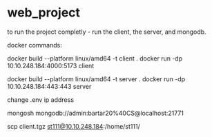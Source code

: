 # web_project
to run the project completly - run the client, the server, and mongodb.

docker commands:

docker build --platform linux/amd64 -t client .
docker run -dp 10.10.248.184:4000:5173 client

docker build --platform linux/amd64 -t server .
docker run -dp 10.10.248.184:443:443 server

change .env ip address

mongosh mongodb://admin:bartar20%40CS@localhost:21771

scp client.tgz st111@10.10.248.184:/home/st111/
